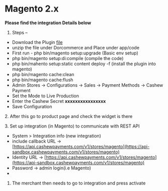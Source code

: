 # Magento 2.x

**Please find the integration Details below**

1. Steps –&#x20;

* Download the Plugin [file](https://drive.google.com/file/d/1gzdmO2VyCYJVo3Za5B3ijbYBoYdJb3-k/view?usp=sharing)&#x20;
* unzip the file under Dorcommerce and Place under app/code
* First run - php bin/magento setup:upgrade (Basic env setup)
* php bin/magento setup:di:compile (compile the code)
* php bin/mahento setup:static content deploy -f (install the plugin into magento)
* php bin/magento cache:clean
* php bin/magento cache:flush
* Admin Stores → Configurations → Sales → Payment Methods → Cashew Payment
* Set the Mode to Live Production
* Enter the Cashew Secret **xxxxxxxxxxxxxxxx**
* Save Configuration

2\. After this go to product page and check the widget is there

3\. Set up integration (in Magento) to communicate with REST API

* System > Integration info (new integration)
* include callback URL →  [https://api.cashewpayments.com/v1/stores/magento](https://api-sandbox.cashewpayments.com/v1/stores/magento)
* Identity URL →  [https://api.cashewpayments.com/v1/stores/magento](https://api-sandbox.cashewpayments.com/v1/stores/magento)
* Password → admin login(i.e Magento)
* &#x20;

1. The merchant then needs to go to integration and press activate&#x20;

